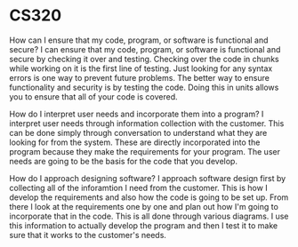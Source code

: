 # CS320

How can I ensure that my code, program, or software is functional and secure?
I can ensure that my code, program, or software is functional and secure by checking it over and testing. Checking over the code in chunks while working on it is the first line of testing. Just looking for any syntax errors is one way to prevent future problems. The better way to ensure functionality and security is by testing the code. Doing this in units allows you to ensure that all of your code is covered. 

How do I interpret user needs and incorporate them into a program?
I interpret user needs through information collection with the customer. This can be done simply through conversation to understand what they are looking for from the system. These are directly incorporated into the program because they make the requirements for your program. The user needs are going to be the basis for the code that you develop. 

How do I approach designing software?
I approach software design first by collecting all of the inforamtion I need from the customer. This is how I develop the requirements and also how the code is going to be set up. From there I look at the requirements one by one and plan out how I'm going to incorporate that in the code. This is all done through various diagrams. I use this information to actually develop the program and then I test it to make sure that it works to the customer's needs. 
